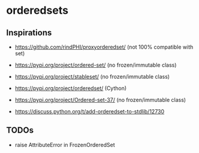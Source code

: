# orderedsets


## Inspirations

- https://github.com/rindPHI/proxyorderedset/ (not 100% compatible with set)
- https://pypi.org/project/ordered-set/ (no frozen/immutable class)
- https://pypi.org/project/stableset/ (no frozen/immutable class)
- https://pypi.org/project/orderedset/ (Cython)
- https://pypi.org/project/Ordered-set-37/ (no frozen/immutable class)

- https://discuss.python.org/t/add-orderedset-to-stdlib/12730


## TODOs

- raise AttributeError in FrozenOrderedSet
